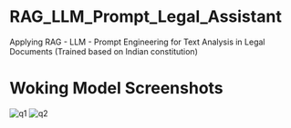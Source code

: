 # RAG_LLM_Prompt_Legal_Assistant
Applying RAG - LLM - Prompt Engineering for Text Analysis in Legal Documents (Trained based on Indian constitution)

# Woking Model Screenshots

![q1](https://github.com/user-attachments/assets/c6eb25be-f98e-4973-aff6-de649fb3e509)
![q2](https://github.com/user-attachments/assets/2fd237ac-d6ce-4a52-87ab-a2250f9be73d)

